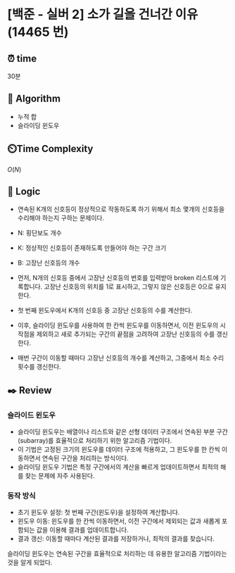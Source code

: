 # [백준 - 실버 2] 소가 길을 건너간 이유 (14465 번)

## ⏰  **time**

30분

## :pushpin: **Algorithm**

- 누적 합
- 슬라이딩 윈도우

## ⏲️**Time Complexity**

$O(N)$

## :round_pushpin: **Logic**

- 연속된 K개의 신호등이 정상적으로 작동하도록 하기 위해서 최소 몇개의 신호등을 수리해야 하는지 구하는 문제이다.
- N: 횡단보도 개수
- K: 정상적인 신호등이 존재하도록 만들어야 하는 구간 크기
- B: 고장난 신호등의 개수


- 먼저, N개의 신호등 중에서 고장난 신호등의 번호를 입력받아 broken 리스트에 기록합니다. 고장난 신호등의 위치를 1로 표시하고, 그렇지 않은 신호등은 0으로 유지한다.


- 첫 번째 윈도우에서 K개의 신호등 중 고장난 신호등의 수를 계산한다.
- 이후, 슬라이딩 윈도우를 사용하여 한 칸씩 윈도우를 이동하면서, 이전 윈도우의 시작점을 제외하고 새로 추가되는 구간의 끝점을 고려하여 고장난 신호등의 수를 갱신한다. 
- 매번 구간이 이동할 때마다 고장난 신호등의 개수를 계산하고, 그중에서 최소 수리 횟수를 갱신한다.


## :black_nib: **Review**

### 슬라이드 윈도우
- 슬라이딩 윈도우는 배열이나 리스트와 같은 선형 데이터 구조에서 연속된 부분 구간(subarray)를 효율적으로 처리하기 위한 알고리즘 기법이다.
- 이 기법은 고정된 크기의 윈도우를 데이터 구조에 적용하고, 그 윈도우를 한 칸씩 이동하면서 연속된 구간을 처리하는 방식이다.
- 슬라이딩 윈도우 기법은 특정 구간에서의 계산을 빠르게 업데이트하면서 최적의 해를 찾는 문제에 자주 사용된다.

### 동작 방식
- 초기 윈도우 설정: 첫 번째 구간(윈도우)을 설정하여 계산합니다.
- 윈도우 이동: 윈도우를 한 칸씩 이동하면서, 이전 구간에서 제외되는 값과 새롭게 포함되는 값을 이용해 결과를 업데이트합니다.
- 결과 갱신: 이동할 때마다 계산된 결과를 저장하거나, 최적의 결과를 찾습니다.

슬라이딩 윈도우는 연속된 구간을 효율적으로 처리하는 데 유용한 알고리즘 기법이라는 것을 알게 되었다.
